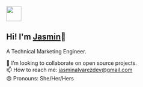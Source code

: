 

 <img src="https://media3.giphy.com/media/W08g7o5V6Dk6ru1q9y/giphy.gif" width="40" height="40" />
 
 ## Hi! I'm <a href="https://chicajasmin.netlify.app/#">Jasmin</a>👋
 A Technical Marketing Engineer. <br>
 


👯 I’m looking to collaborate on open source projects.<br>
📫 How to reach me:  jasminalvarezdev@gmail.com <br>
😄 Pronouns: She/Her/Hers <br>
